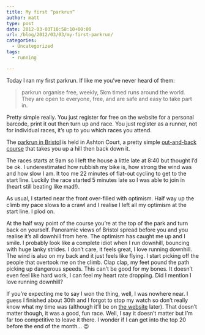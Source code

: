 ```yaml
---
title: My first “parkrun”
author: matt
type: post
date: 2012-03-03T10:58:10+00:00
url: /blog/2012/03/03/my-first-parkrun/
categories:
  - Uncategorized
tags:
  - running

---
```

Today I ran my first parkrun. If like me you’ve never heard of them:

> parkrun organise free, weekly, 5km timed runs around the world. They are open to everyone, free, and are safe and easy to take part in.

Pretty simple really. You just register for free on the website for a personal barcode, print it out then turn up and race. You just register as a runner, not for individual races, it’s up to you which races you attend.

The [parkrun in Bristol][1] is held in Ashton Court, a pretty simple [out-and-back course][2] that takes you up a hill then back down it.

The races starts at 9am so I left the house a little late at 8:40 but thought I’d be ok. I underestimated how rubbish my bike is, how strong the wind was and how slow I am. It too me 22 minutes of flat-out cycling to get to the start line. Luckily the race started 5 minutes late so I was able to join in (heart still beating like mad!).

As usual, I started near the front over-filled with optimism. Half way up the climb my pace slows to a crawl and I realise I left all my optimism at the start line. I plod on.

At the half way point of the course you’re at the top of the park and turn back on yourself. Panoramic views of Bristol spread before you and you realise it’s all downhill from here. The optimism has caught me up and I smile. I probably look like a complete idiot when I run downhill, bouncing with huge lanky strides. I don’t care, it feels great, I love running downhill. The wind is also on my back and it just feels like flying. I start picking off the people that overtook me on the climb. Clap clap, my feet pound the path picking up dangerous speeds. This can’t be good for my bones. It doesn’t even feel like hard work, I can feel my heart rate dropping. Did I mention I love running downhill?

If you’re expecting me to say I won the thing, well, I was nowhere near. I guess I finished about 30th and I forgot to stop my watch so don’t really know what my time was (although it’ll be on [the website][3] later). That doesn’t matter though, it was a good, fun race. Well, I say it doesn’t matter but I’m far too competitive to leave it there. I wonder if I can get into the top 20 before the end of the month… 😉

 [1]: http://www.parkrun.org.uk/ashton-court/home "Bristol parkrun"
 [2]: http://www.endomondo.com/workouts/sDVNzvo-IEE
 [3]: http://www.parkrun.org.uk/ashton-court/results/weeklyresults?runSeqNumber=44
